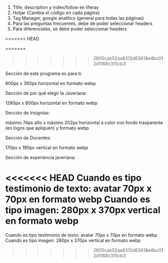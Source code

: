 1. Title, description y index/follow en liferay
2. Hotjar (Cambia el código en cada página)
3. Tag Manager, google analitics (general para todas las páginas)
4. Para las preguntas frecuentes, debe de poder seleccionar headers
5. Para diferenciales, se debe poder seleccionar headers

<<<<<<< HEAD

=======
>>>>>>> 2605cab52aa8312d63618e4bc012d1168c315cb3
<!-- Medidas de los recursos estáticos del siio web -->

Sección de este programa es para ti:

600px x 360px horizontal en formato webp

Sección de por qué elegir la Javeriana:

1280px x 800px horizontal en formato webp

Sección de Insignias:

máximo 74px alto x máximo 202px horizontal a color con fondo trasparente (en logos que apliquen) y formato webp

Sección de Docentes:

170px x 190px vertical en formato webp

Sección de experiencia javeriana:

<<<<<<< HEAD
Cuando es tipo testimonio de texto: avatar 70px x 70px en formato webp
Cuando es tipo imagen: 280px x 370px vertical en formato webp
=======
Cuando es tipo testimonio de texto: avatar 70px x 70px en formato webp Cuando es tipo imagen: 280px x 370px vertical en formato webp
>>>>>>> 2605cab52aa8312d63618e4bc012d1168c315cb3
